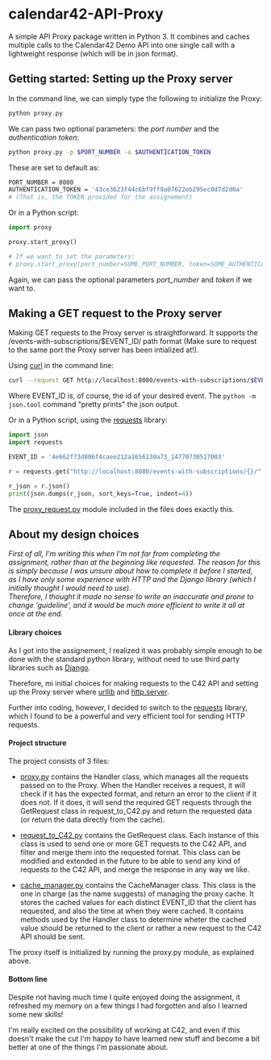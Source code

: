 # calendar42-API-Proxy
A simple API Proxy package written in Python 3. It combines and caches multiple calls to the Calendar42 Demo API into one single call with a lightweight response (which will be in json format).

## Getting started: Setting up the Proxy server
In the command line, we can simply type the following to initialize the Proxy:
```bash
python proxy.py
```
We can pass two optional parameters: the _port number_ and the _authentication token_:
```bash
python proxy.py -p $PORT_NUMBER -a $AUTHENTICATION_TOKEN
```
These are set to default as:
```bash
PORT_NUMBER = 8080 
AUTHENTICATION_TOKEN = '43ce3623f44c6bf9ff9a07622eb295ec0d7d2d0a'
# (That is, the TOKEN provided for the assignement)
```

Or in a Python script:
```python
import proxy

proxy.start_proxy()

# If we want to set the parameters:
# proxy.start_proxy(port_number=SOME_PORT_NUMBER, token=SOME_AUTHENTICATION_TOKEN)
```
Again, we can pass the optional parameters _port_number_ and _token_ if we want to.

## Making a GET request to the Proxy server
Making GET requests to the Proxy server is straightforward. It supports the /events-with-subscriptions/$EVENT_ID/ path format 
(Make sure to request to the same port the Proxy server has been intialized at!).

Using [curl](https://curl.haxx.se/) in the command line:
```bash
curl --request GET http://localhost:8080/events-with-subscriptions/$EVENT-ID/ | python -m json.tool
```
Where EVENT_ID is, of course, the id of your desired event. The `python -m json.tool` command "pretty prints" the json output.

Or in a Python script, using the [requests](http://docs.python-requests.org/en/master/) library:
```python
import json
import requests

EVENT_ID = '4e662f73d806f4caee212a1656130a73_14770730517003'

r = requests.get("http://localhost:8080/events-with-subscriptions/{}/".format(EVENT_ID))

r_json = r.json()
print(json.dumps(r_json, sort_keys=True, indent=4))
```
The [proxy_request.py](https://github.com/Pabce/calendar42-API-Proxy/blob/master/proxy_request.py) module included in the files does exactly this.

## About my design choices
_First of all, I'm writing this when I'm not far from completing the assignment, rather than at the beginning like requested. The reason for this is simply because I was unsure about how to complete it before I started, as I have only some experience with HTTP and the Django library (which I initially thought I would need to use).  
Therefore, I thought it made no sense to write an inaccurate and prone to change 'guideline', and it would be much more efficient to write it all at once at the end._

#### Library choices
As I got into the assignement, I realized it was probably simple enough to be done with the standard python library, without need to use third party libraries such as [Django](https://www.djangoproject.com/).

Therefore, mi initial choices for making requests to the C42 API and setting up the Proxy server where [urllib](https://docs.python.org/3/library/urllib.html) and [http.server](https://docs.python.org/3/library/http.server.html).

Further into coding, however, I decided to switch to the [requests](http://docs.python-requests.org/en/master/) library, which I found to be a powerful and very efficient tool for sending HTTP requests.

#### Project structure
The project consists of 3 files:
* [proxy.py](https://github.com/Pabce/calendar42-API-Proxy/blob/master/proxy.py) contains the Handler class, which manages all the requests passed on to the Proxy. When the Handler receives a request, it will check if it has the expected format, and return an error to the client if it does not. If it does, it will send the required GET requests through the GetRequest class in request_to_C42.py and return the requested data (or return the data directly from the cache). 

* [request_to_C42.py](https://github.com/Pabce/calendar42-API-Proxy/blob/master/request_to_C42.py) contains the GetRequest class. Each instance of this class is used to send one or more GET requests to the C42 API, and filter and merge them into the requested format. This class can be modified and extended in the future to be able to send any kind of requests to the C42 API, and merge the response in any way we like.

* [cache_manager.py](https://github.com/Pabce/calendar42-API-Proxy/blob/master/cache_manager.py) contains the CacheManager class. This class is the one in charge (as the name suggests) of managing the proxy cache. It stores the cached values for each distinct EVENT_ID that the client has requested, and also the time at when they were cached. It contains methods used by the Handler class to determine wheter the cached value should be returned to the client or rather a new request to the C42 API should be sent. 

The proxy itself is initialized by running the proxy.py module, as explained above.

#### Bottom line
Despite not having much time I quite enjoyed doing the assignment, it refreshed my memory on a few things I had forgotten and also I learned some new skills!

I'm really excited on the possibility of working at C42, and even if this doesn't make the cut I'm happy to have learned new stuff and become a bit better at one of the things I'm passionate about.
